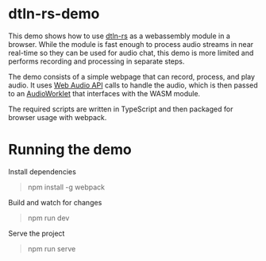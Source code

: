 # dtln-rs-demo

This demo shows how to use [dtln-rs](https://github.com/DataDog/dtln-rs) as a webassembly module in a browser. While the module is fast enough to process audio streams in near real-time so they can be used for audio chat, this demo is more limited and performs recording and processing in separate steps.

The demo consists of a simple webpage that can record, process, and play audio. It uses [Web Audio API](https://developer.mozilla.org/en-US/docs/Web/API/Web_Audio_API) calls to handle the audio, which is then passed to an [AudioWorklet](https://developer.mozilla.org/en-US/docs/Web/API/AudioWorklet) that interfaces with the WASM module.

The required scripts are written in TypeScript and then packaged for browser usage with webpack.

# Running the demo

Install dependencies
> npm install -g webpack

Build and watch for changes
> npm run dev

Serve the project
> npm run serve
